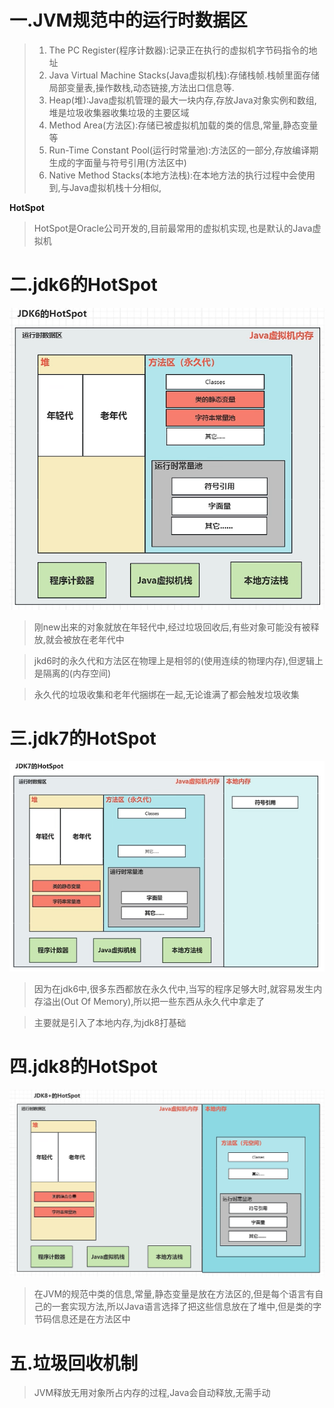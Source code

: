 
# 一.JVM规范中的运行时数据区

>1. The PC Register(程序计数器):记录正在执行的虚拟机字节码指令的地址
>2. Java Virtual Machine Stacks(Java虚拟机栈):存储栈帧.栈帧里面存储局部变量表,操作数栈,动态链接,方法出口信息等.
>3. Heap(堆):Java虚拟机管理的最大一块内存,存放Java对象实例和数组,堆是垃圾收集器收集垃圾的主要区域
>4. Method Area(方法区):存储已被虚拟机加载的类的信息,常量,静态变量等
>5. Run-Time Constant Pool(运行时常量池):方法区的一部分,存放编译期生成的字面量与符号引用(方法区中)
>6. Native Method Stacks(本地方法栈):在本地方法的执行过程中会使用到,与Java虚拟机栈十分相似,

**HotSpot**

>HotSpot是Oracle公司开发的,目前最常用的虚拟机实现,也是默认的Java虚拟机
# 二.jdk6的HotSpot

![](images/JVM虚拟机规范/file-20250408211046.png)

>刚new出来的对象就放在年轻代中,经过垃圾回收后,有些对象可能没有被释放,就会被放在老年代中

>jkd6时的永久代和方法区在物理上是相邻的(使用连续的物理内存),但逻辑上是隔离的(内存空间)

>永久代的垃圾收集和老年代捆绑在一起,无论谁满了都会触发垃圾收集


# 三.jdk7的HotSpot

![](images/JVM虚拟机规范/file-20250408211956.png)

>因为在jdk6中,很多东西都放在永久代中,当写的程序足够大时,就容易发生内存溢出(Out Of Memory),所以把一些东西从永久代中拿走了

>主要就是引入了本地内存,为jdk8打基础

# 四.jdk8的HotSpot

![](images/JVM虚拟机规范/file-20250408213531.png)

>在JVM的规范中类的信息,常量,静态变量是放在方法区的,但是每个语言有自己的一套实现方法,所以Java语言选择了把这些信息放在了堆中,但是类的字节码信息还是在方法区中
# 五.垃圾回收机制

>JVM释放无用对象所占内存的过程,Java会自动释放,无需手动



